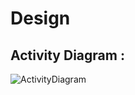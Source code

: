 # Design
## Activity Diagram :
![ActivityDiagram](https://github.com/PavanKummarikuntla/stepin_bookcricket/blob/fd71077b2e1ba071e5c02a8038fdc9f57f6477ff/6_ImagesAndVideos/flowchart.png)
